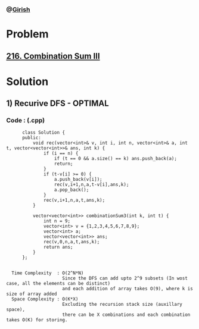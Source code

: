 ### @[Girish](https://www.linkedin.com/in/girish-sudhakar/)

# Problem

## [216. Combination Sum III](https://leetcode.com/problems/combination-sum-iii/)


# Solution 

## 1) Recurive DFS - OPTIMAL

      
      
      
   ### Code : (.cpp)
    
          class Solution {
          public:
              void rec(vector<int>& v, int i, int n, vector<int>& a, int t, vector<vector<int>>& ans, int k) {
                  if (i == n) {
                      if (t == 0 && a.size() == k) ans.push_back(a);
                      return;
                  }
                  if (t-v[i] >= 0) {
                      a.push_back(v[i]);
                      rec(v,i+1,n,a,t-v[i],ans,k);
                      a.pop_back();
                  }
                  rec(v,i+1,n,a,t,ans,k);
              }

              vector<vector<int>> combinationSum3(int k, int t) {
                  int n = 9;
                  vector<int> v = {1,2,3,4,5,6,7,8,9};
                  vector<int> a;
                  vector<vector<int>> ans;
                  rec(v,0,n,a,t,ans,k);
                  return ans;
              }
          };


      Time Complexity  : O(2^N*N) 
                         Since the DFS can add upto 2^9 subsets (In wost case, all the elements can be distinct) 
                         and each addition of array takes O(9), where k is size of array added
      Space Complexity : O(K*X)
                         Excluding the recursion stack size (auxillary space), 
                         there can be X combinations and each combination takes O(K) for storing.
